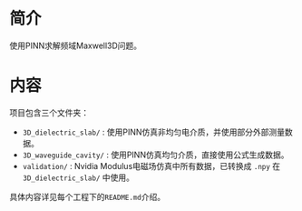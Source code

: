 # 简介
使用PINN求解频域Maxwell3D问题。

# 内容
项目包含三个文件夹：
- `3D_dielectric_slab/` : 使用PINN仿真非均匀电介质，并使用部分外部测量数据。
- `3D_waveguide_cavity/` : 使用PINN仿真均匀介质，直接使用公式生成数据。
- `validation/` : Nvidia Modulus电磁场仿真中所有数据，已转换成 `.npy` 在`3D_dielectric_slab/` 中使用。

具体内容详见每个工程下的`README.md`介绍。

